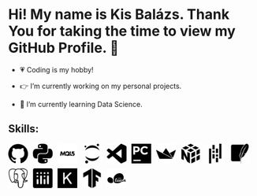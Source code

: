 # Hi! My name is Kis Balázs. Thank You for taking the time to view my GitHub Profile. :wave:

- :heartpulse: Coding is my hobby! 

- :point_right: I’m currently working on my personal projects.

- :blue_book: I’m currently learning Data Science. 

## Skills:

<div style="display: flex; flex-wrap: wrap; gap: 10px;">

  <img src="./icons/github.svg" alt="GitHub Logo" width="40" height="40">
  <img src="./icons/python.svg" alt="Python Logo" width="40" height="40">
  <img src="./icons/mql5.png" alt="MQL5 Logo" width="40" height="40">
  <img src="./icons/jupyter.svg" alt="Jupyter Logo" width="40" height="40">
  <img src="./icons/visualstudiocode.svg" alt="Visual Studio Code Logo" width="40" height="40">
  <img src="./icons/pycharm.svg" alt="PyCharm Logo" width="40" height="40">
  <img src="./icons/streamlit.svg" alt="Streamlit Logo" width="40" height="40">
  <img src="./icons/numpy.svg" alt="NumPy Logo" width="40" height="40">
  <img src="./icons/pandas.svg" alt="Pandas Logo" width="40" height="40">
  <img src="./icons/sqlite.svg" alt="SQLite Logo" width="40" height="40">
  <img src="./icons/postgresql.svg" alt="PostgreSQL Logo" width="40" height="40">
  <img src="./icons/plotly.svg" alt="Plotly Logo" width="40" height="40">
  <img src="./icons/keras.svg" alt="Keras Logo" width="40" height="40">
  <img src="./icons/tensorflow.svg" alt="TensorFlow Logo" width="40" height="40">
  <img src="./icons/scikitlearn.svg" alt="TensorFlow Logo" width="40" height="40">

</div>